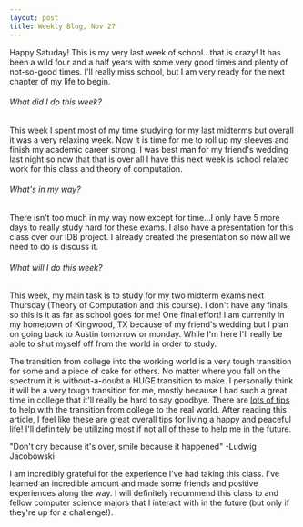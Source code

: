 ```yaml
---
layout: post
title: Weekly Blog, Nov 27
---
```


Happy Satuday! This is my very last week of school...that is crazy! It has been a wild four and a half years with some very good times and plenty of not-so-good times. I'll really miss school, but I am very ready for the next chapter of my life to begin.

###### What did I do this week?

This week I spent most of my time studying for my last midterms but overall it was a very relaxing week. Now it is time for me to roll up my sleeves and finish my academic career strong. I was best man for my friend's wedding last night so now that that is over all I have this next week is school related work for this class and theory of computation.

###### What's in my way?

There isn't too much in my way now except for time...I only have 5 more days to really study hard for these exams. I also have a presentation for this class over our IDB project. I already created the presentation so now all we need to do is discuss it.

###### What will I do this week?

This week, my main task is to study for my two midterm exams next Thursday (Theory of Computation and this course). I don't have any finals so this is it as far as school goes for me! One final effort! I am currently in my hometown of Kingwood, TX because of my friend's wedding but I plan on going back to Austin tomorrow or monday. While I'm here I'll really be able to shut myself off from the world in order to study.

The transition from college into the working world is a very tough transition for some and a piece of cake for others. No matter where you fall on the spectrum it is without-a-doubt a HUGE transition to make. I personally think it will be a very tough transition for me, mostly because I had such a great time in college that it'll really be hard to say goodbye. There are [lots of tips](http://www.huffingtonpost.com/2014/05/02/health-after-college_n_5227100.html)  to help with the transition from college to the real world. After reading this article, I feel like these are great overall tips for living a happy and peaceful life! I'll definitely be utilizing most if not all of these to help me in the future.

"Don't cry because it's over, smile because it happened" -Ludwig Jacobowski 

I am incredibly grateful for the experience I've had taking this class. I've learned an incredible amount and made some friends and positive experiences along the way. I will definitely recommend this class to and fellow computer science majors that I interact with in the future (but only if they're up for a challenge!).

